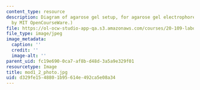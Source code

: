 ```yaml
---
content_type: resource
description: Diagram of agarose gel setup, for agarose gel electrophoresis. (Figure
  by MIT OpenCourseWare.)
file: https://ol-ocw-studio-app-qa.s3.amazonaws.com/courses/20-109-laboratory-fundamentals-in-biological-engineering-fall-2007/d329fe1548801b95614e492ca5e08a34_mod1_2_photo.jpg
file_type: image/jpeg
image_metadata:
  caption: ''
  credit: ''
  image-alt: ''
parent_uid: fc19e690-0ca7-af8b-d48d-3a5a9e329f01
resourcetype: Image
title: mod1_2_photo.jpg
uid: d329fe15-4880-1b95-614e-492ca5e08a34
---
```

